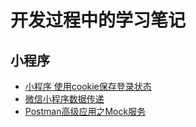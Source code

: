 # 开发过程中的学习笔记

## 小程序

* [小程序 使用cookie保存登录状态](小程序使用cookie保存登录状态)
* [微信小程序数据传递](微信小程序数据传递)
* [Postman高级应用之Mock服务](Postman高级应用之mock服务)
